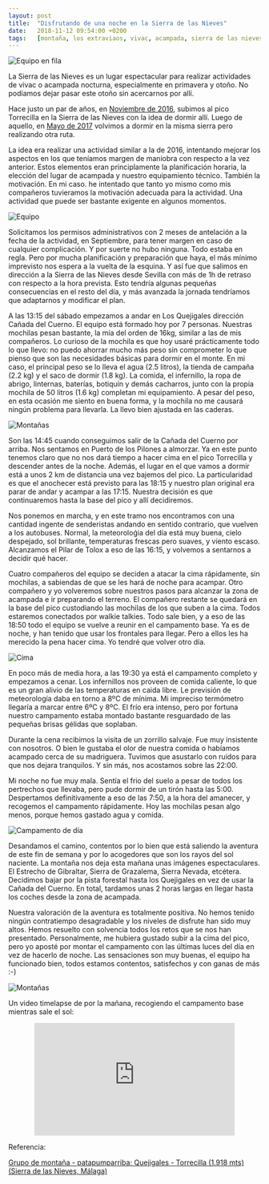 ```yaml
---
layout: post
title:  "Disfrutando de una noche en la Sierra de las Nieves"
date:   2018-11-12 09:54:00 +0200
tags:	[montaña, los extraviaos, vivac, acampada, sierra de las nieves]
---
```


![Equipo en fila][fila]

La Sierra de las Nieves es un lugar espectacular para realizar actividades
de vivac o acampada nocturna, especialmente en primavera y otoño. No podíamos
dejar pasar este otoño sin acercarnos por allí.

Hace justo un par de años, en [Noviembre de 2016][primero], subimos al pico
Torrecilla en la Sierra de las Nieves con la idea de dormir allí. Luego de
aquello, en [Mayo de 2017][segundo] volvimos a dormir en la misma sierra pero
realizando otra ruta.

<!--more-->

La idea era realizar una actividad similar a la de 2016, intentando mejorar
los aspectos en los que teníamos margen de maniobra con respecto a la vez
anterior. Estos elementos eran principlamente la planificación horaria,
la elección del lugar de acampada y nuestro equipamiento técnico. También
la motivación. En mi caso. he intentado que tanto yo mismo como mis compañeros
tuvieramos la motivación adecuada para la actividad. Una actividad que puede
ser bastante exigente en algunos momentos.

![Equipo][team]

Solicitamos los permisos administrativos con 2 meses de antelación a la fecha
de la actividad, en Septiembre, para tener margen en caso de cualquier
complicación. Y por suerte no hubo ninguna. Todo estaba en regla.
Pero por mucha planificación y preparación que haya, el más mínimo imprevisto
nos espera a la vuelta de la esquina. Y así fue que salimos en dirección a
la Sierra de las Nieves desde Sevilla con más de 1h de retraso con respecto a
la hora prevista. Esto tendría algunas pequeñas consecuencias en el resto del
día, y más avanzada la jornada tendríamos que adaptarnos y modificar el plan.

A las 13:15 del sábado empezamos a andar en Los Quejigales dirección Cañada
del Cuerno. El equipo está formado hoy por 7 personas. Nuestras mochilas pesan
bastante, la mía del orden de 16kg, similar a las de mis compañeros.
Lo curioso de la mochila es que hoy usaré prácticamente todo lo que llevo: no
puedo ahorrar mucho más peso sin comprometer lo que pienso que son las
necesidades básicas para dormir en el monte.
En mi caso, el principal peso se lo lleva el agua (2.5 litros), la tienda de
campaña (2.2 kg) y el saco de dormir (1.8 kg). La comida, el infernillo, la
ropa de abrigo, linternas, baterías, botiquín y demás cacharros, junto con la
propia mochila de 50 litros (1.6 kg) completan mi equipamiento.
A pesar del peso, en esta ocasión me siento en buena forma, y la mochila no me
causará ningún problema para llevarla. La llevo bien ajustada en las caderas.

![Montañas][mountain1]

Son las 14:45 cuando conseguimos salir de la Cañada del Cuerno por arriba. Nos
sentamos en Puerto de los Pilones a almorzar. Ya en este punto tenemos claro
que no nos dará tiempo a hacer cima en el pico Torrecilla y descender antes de
la noche.
Además, el lugar en el que vamos a dormir está a unos 2 km de distancia una vez
bajemos del pico. La particularidad es que el anochecer está previsto para las
18:15 y nuestro plan original era parar de andar y acampar a las 17:15. Nuestra
decisión es que continuaremos hasta la base del pico y allí decidiremos.

Nos ponemos en marcha, y en este tramo nos encontramos con una cantidad ingente
de senderistas andando en sentido contrario, que vuelven a los autobuses.
Normal, la meteoroloǵia del día está muy buena, cielo despejado, sol brillante,
temperaturas frescas pero suaves, y viento escaso.
Alcanzamos el Pilar de Tolox a eso de las 16:15, y volvemos a sentarnos a
decidir qué hacer.

Cuatro compañeros del equipo se deciden a atacar la cima rápidamente, sin
mochilas, a sabiendas de que se les hará de noche para acampar. Otro compañero
y yo volveremos sobre nuestros pasos para alcanzar la zona de acampada e ir
preparando el terreno. El compañero restante se quedará en la base del pico
custodiando las mochilas de los que suben a la cima. Todos estaremos conectados
por walkie talkies.
Todo sale bien, y a eso de las 18:50 todo el equipo se vuelve a reunir en el
campamento base. Ya es de noche, y han tenido que usar los frontales para
llegar. Pero a ellos les ha merecido la pena hacer cima. Yo tendré que volver
otro día.

![Cima][cima]

En poco más de media hora, a las 19:30 ya está el campamento completo y
empezamos a cenar. Los infernillos nos proveen de comida caliente, lo que es un
gran alivio de las temperaturas en caida libre. Le previsión de meteorología
daba en torno a 8ºC de mínima. Mi impreciso termómetro llegaría a marcar entre
6ºC y 8ºC. El frío era intenso, pero por fortuna nuestro campamento estaba
montado bastante resguardado de las pequeñas brisas gélidas que soplaban.

Durante la cena recibimos la visita de un zorrillo salvaje. Fue muy insistente
con nosotros. O bien le gustaba el olor de nuestra comida o habíamos acampado
cerca de su madriguera. Tuvimos que asustarlo con ruidos para que nos dejara
tranquilos. Y sin más, nos acostamos sobre las 22:00.

Mi noche no fue muy mala. Sentía el frio del suelo a pesar de todos los
pertrechos que llevaba, pero pude dormir de un tirón hasta las 5:00.
Despertamos definitivamente a eso de las 7:50, a la hora del amanecer, y
recogemos el campamento rápidamente. Hoy las mochilas pesan algo menos, porque
hemos gastado agua y comida.

![Campamento de día][camp2]

Desandamos el camino, contentos por lo bien que está saliendo la aventura de
este fin de semana y por lo acogedores que son los rayos del sol naciente.
La montaña nos deja esta mañana unas imágenes espectaculares. El Estrecho de
Gibraltar, Sierra de Grazalema, Sierra Nevada, etcétera.
Decidimos bajar por la pista forestal hasta los Quejigales en vez de usar la
Cañada del Cuerno. En total, tardamos unas 2 horas largas en llegar hasta los
coches desde la zona de acampada.

Nuestra valoración de la aventura es totalmente positiva. No hemos tenido
ningún contratiempo desagradable y los niveles de disfrute han sido muy altos.
Hemos resuelto con solvencia todos los retos que se nos han presentado.
Personalmente, me hubiera gustado subir a la cima del pico, pero yo aposté por
montar el campamento con las últimas luces del día en vez de hacerlo de noche.
Las sensaciones son muy buenas, el equipo ha funcionado bien, todos estamos
contentos, satisfechos y con ganas de más :-)

![Montañas][mountain2]

Un video timelapse de por la mañana, recogiendo el campamento base mientras
sale el sol:

<center>
<iframe width="400" height="225"
        src="https://www.youtube-nocookie.com/embed/Yct6eUlJKFE"
        frameborder="0" allow="autoplay; encrypted-media" allowfullscreen>
</iframe>
</center>

Referencia:

[Grupo de montaña - patapumparriba; Quejigales - Torrecilla (1.918 mts) (Sierra de las Nieves, Málaga)][ref]

[primero]:	{{site.url}}/2016/11/29/durmiendo-torrecilla.html
[segundo]:	{{site.url}}/2017/05/28/acampada-noctura-sierra-nieves.html
[ref]:		http://gmpatapumparriba.blogspot.com/2013/02/quejigales-torrecilla-1918-mts-sierra.html
[fila]:		{{site.url}}/assets/20181112-01-vivac-fila.png
[camp2]:	{{site.url}}/assets/20181112-03-campamento-dia.png
[mountain1]:	{{site.url}}/assets/20181112-04-mountains.png
[mountain2]:	{{site.url}}/assets/20181112-05-mountains.png
[cima]:		{{site.url}}/assets/20181112-06-cima.png
[team]:		{{site.url}}/assets/20181112-07-equipo.png
